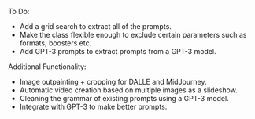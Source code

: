 To Do:

- Add a grid search to extract all of the prompts.
- Make the class flexible enough to exclude certain parameters such as formats, boosters etc.
- Add GPT-3 prompts to extract prompts from a GPT-3 model.

Additional Functionality:

- Image outpainting + cropping for DALLE and MidJourney.
- Automatic video creation based on multiple images as a slideshow.
- Cleaning the grammar of existing prompts using a GPT-3 model.
- Integrate with GPT-3 to make better prompts.
